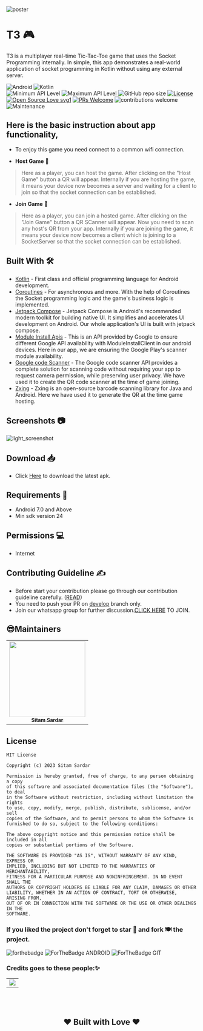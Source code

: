 ![poster](https://github.com/theDIRone/T3/blob/dev/assets/t3.png)
# T3 🎮

T3 is a multiplayer real-time Tic-Tac-Toe game that uses the Socket Programming internally. In simple, this app demonstrates a real-world application of socket programming in Kotlin without using any external server.

![Android](https://img.shields.io/badge/Android-3DDC84?style=for-the-badge&logo=android&logoColor=white)
![Kotlin](https://img.shields.io/badge/Kotlin-0095D5?&style=for-the-badge&logo=kotlin&logoColor=white)
<br>
![Minimum API Level](https://img.shields.io/badge/Min%20API%20Level-24-green)
![Maximum API Level](https://img.shields.io/badge/Max%20API%20Level-33-orange)
![GitHub repo size](https://img.shields.io/github/repo-size/theDIRone/T3)
[![License](https://img.shields.io/badge/license-MIT-%2397ca00.svg)](https://github.com/theDIRone/T3/blob/develop/LICENSE)
[![Open Source Love svg1](https://badges.frapsoft.com/os/v1/open-source.svg?v=103)](https://github.com/ellerbrock/open-source-badges/) 
[![PRs Welcome](https://img.shields.io/badge/PRs-welcome-brightgreen.svg?style=flat-square)](http://makeapullrequest.com) 
![contributions welcome](https://img.shields.io/static/v1.svg?label=Contributions&message=Welcome&color=0059b3&style=flat-square) 
![Maintenance](https://img.shields.io/maintenance/yes/2024)


## Here is the basic instruction about app functionality,
* To enjoy this game you need connect to a common wifi connection.

* **Host Game** 🧩
> Here as a player, you can host the game. After clicking on the "Host Game" button a QR will appear. Internally if you are hosting the game, it means your device now becomes a server and waiting for a client to join so that the socket connection can be established.

* **Join Game** 👥
>  Here as a player, you can join a hosted game. After clicking on the "Join Game" button a QR SCanner will appear. Now you need to scan any host's QR from your app. Internally if you are joining the game, it means your device now becomes a client which is joining to a SocketServer so that the socket connection can be established.

## Built With 🛠
- [Kotlin](https://kotlinlang.org/) - First class and official programming language for Android development.
- [Coroutines](https://kotlinlang.org/docs/reference/coroutines-overview.html) - For asynchronous and more. With the help of Coroutines the Socket programming logic and the game's business logic is implemented.
- [Jetpack Compose](https://developer.android.com/jetpack/compose/tutorial) - Jetpack Compose is Android's recommended modern toolkit for building native UI. It simplifies and accelerates UI development on Android. Our whole application's UI is built with jetpack compose.
- [Module Install Apis](https://developers.google.com/android/guides/module-install-apis) - This is an API provided by Google to ensure different Google API availability with ModuleInstallClient in our android devices. Here in our app, we are ensuring the Google Play's scanner module availability.
- [Google code Scanner](https://developers.google.com/ml-kit/vision/barcode-scanning/code-scanner) - The Google code scanner API provides a complete solution for scanning code without requiring your app to request camera permission, while preserving user privacy. We have used it to create the QR code scanner at the time of game joining.
- [Zxing](https://mvnrepository.com/artifact/com.google.zxing/core/3.5.1) - Zxing is an open-source barcode scanning library for Java and Android. Here we have used it to generate the QR at the time game hosting.

## Screenshots 📷 
![light_screenshot](https://github.com/theDIRone/T3/blob/dev/assets/all_grid.png)

## Download 📥
- Click [Here](https://drive.google.com/u/2/uc?id=11T21yw4XEM86NQcavzTloqOzt7qo2lOF&export=download) to download the latest apk.

## Requirements 🎯 
- Android 7.0 and Above
- Min sdk version 24

## Permissions 💻
- Internet

## Contributing Guideline ✍
- Before start your contribution please go through our contribution guideline carefully. ([READ](https://github.com/theDIRone/T3/blob/dev/assets/Contributing.md))
- You need to push your PR on [develop](https://github.com/theDIRone/T3/tree/dev) branch only.
- Join our whatsapp group for further discussion.[CLICK HERE](https://chat.whatsapp.com/JXYziNoD3lD9RWQwD3VyEe) TO JOIN.

## 😎Maintainers
<table>
  <tbody><tr>
    <td align="center"><a href="https://github.com/HeySitam"><img alt="" src="https://avatars.githubusercontent.com/HeySitam" width="200px;"><br><sub><b> Sitam Sardar </b></sub></a><br></td> </a></td>

     
    
  </tr>
</tbody></table>

## License 

```
MIT License

Copyright (c) 2023 Sitam Sardar

Permission is hereby granted, free of charge, to any person obtaining a copy
of this software and associated documentation files (the "Software"), to deal
in the Software without restriction, including without limitation the rights
to use, copy, modify, merge, publish, distribute, sublicense, and/or sell
copies of the Software, and to permit persons to whom the Software is
furnished to do so, subject to the following conditions:

The above copyright notice and this permission notice shall be included in all
copies or substantial portions of the Software.

THE SOFTWARE IS PROVIDED "AS IS", WITHOUT WARRANTY OF ANY KIND, EXPRESS OR
IMPLIED, INCLUDING BUT NOT LIMITED TO THE WARRANTIES OF MERCHANTABILITY,
FITNESS FOR A PARTICULAR PURPOSE AND NONINFRINGEMENT. IN NO EVENT SHALL THE
AUTHORS OR COPYRIGHT HOLDERS BE LIABLE FOR ANY CLAIM, DAMAGES OR OTHER
LIABILITY, WHETHER IN AN ACTION OF CONTRACT, TORT OR OTHERWISE, ARISING FROM,
OUT OF OR IN CONNECTION WITH THE SOFTWARE OR THE USE OR OTHER DEALINGS IN THE
SOFTWARE.
```
### If you liked the project don't forget to star 🌟 and fork 🍽 the project.
![forthebadge](https://forthebadge.com/images/badges/built-with-love.svg)
![ForTheBadge ANDROID](https://forthebadge.com/images/badges/built-for-android.svg)
![ForTheBadge GIT](https://forthebadge.com/images/badges/uses-git.svg)

### Credits goes to these people:✨

<table>
	<tr>
		<td>
   <a href="https://github.com/sitamadex11/CovidHelp/graphs/contributors">
  <img src="https://contrib.rocks/image?repo=theDIRone/T3" />
</a>
		</td>
	</tr>
</table>



<br>
<br>
<h2 align="center">❤ Built with Love ❤</h2>

<br>
